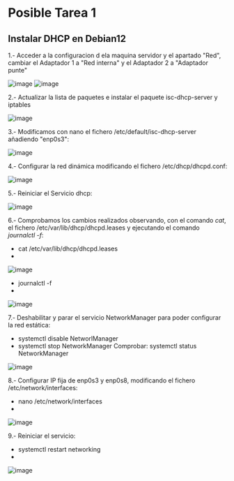 # Posible Tarea 1

## Instalar DHCP en Debian12
1.- Acceder a la configuracion d ela maquina servidor y el apartado "Red", cambiar el Adaptador 1 a "Red interna" y el Adaptador 2 a "Adaptador punte"

![image](https://github.com/DanielTenorioF/Dhcp/assets/114906968/87407add-fcee-465e-ac67-05e993524986)
![image](https://github.com/DanielTenorioF/Dhcp/assets/114906968/ec1932c8-7c97-472c-8609-4b37903b4e86)


2.- Actualizar la lista de paquetes e instalar el paquete isc-dhcp-server y iptables

![image](https://github.com/DanielTenorioF/Dhcp/assets/114906968/1c2efd71-7d7b-404b-b199-f4c915f00698)


3.- Modificamos con nano el fichero /etc/default/isc-dhcp-server añadiendo "enp0s3":

![image](https://github.com/DanielTenorioF/Dhcp/assets/114906968/c75d5e3d-06a9-4c48-877d-9737f449cb7e)


4.- Configurar la red dinámica modificando el fichero /etc/dhcp/dhcpd.conf:

![image](https://github.com/DanielTenorioF/Dhcp/assets/114906968/f85e9adc-230e-49f8-a122-4824afc3e65e)


5.- Reiniciar el Servicio dhcp:

![image](https://github.com/DanielTenorioF/Dhcp/assets/114906968/99183a4f-ffaf-4e4d-8f85-772fe3bf562f)


6.- Comprobamos los cambios realizados observando, con el comando *cat*, el fichero /etc/var/lib/dhcp/dhcpd.leases y ejecutando el comando *journalctl -f*:
- cat /etc/var/lib/dhcp/dhcpd.leases
- 
![image](https://github.com/DanielTenorioF/Dhcp/assets/114906968/4ef666ad-c1b2-469a-b9b4-8264b32b14a9)

- journalctl -f
- 
![image](https://github.com/DanielTenorioF/Dhcp/assets/114906968/ab00ade8-2315-489c-82ae-58d6e515bfe3)

7.- Deshabilitar y parar el servicio NetworkManager para poder configurar la red estática:
- systemctl disable NetworlManager
- systemctl stop NetworkManager
Comprobar: systemctl status NetworkManager

![image](https://github.com/DanielTenorioF/Dhcp/assets/114906968/b39c928d-39f4-47ae-8db0-7365a4f9f2c6)


8.- Configurar IP fija de enp0s3 y enp0s8, modificando el fichero /etc/network/interfaces:
- nano /etc/network/interfaces
- 
![image](https://github.com/DanielTenorioF/Dhcp/assets/114906968/2c6d73db-db5d-4fc8-ad84-802784e73927)

9.- Reiniciar el servicio:
- systemctl restart networking
- 
![image](https://github.com/DanielTenorioF/Dhcp/assets/114906968/25201343-3861-41f4-80b7-df35eb71b0b1)



